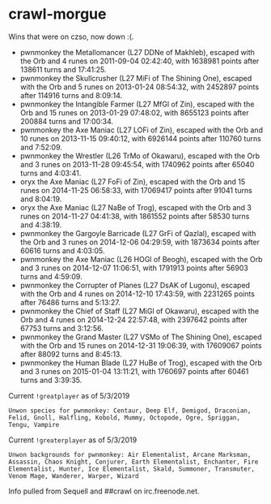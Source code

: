 # crawl-morgue

Wins that were on czso, now down :(.

- pwnmonkey the Metallomancer (L27 DDNe of Makhleb), escaped with the Orb and 4 runes on 2011-09-04 02:42:40, with 1638981 points after 138611 turns and 17:41:25.
- pwnmonkey the Skullcrusher (L27 MiFi of The Shining One), escaped with the Orb and 5 runes on 2013-01-24 08:54:32, with 2452897 points after 114916 turns and 8:09:14.
- pwnmonkey the Intangible Farmer (L27 MfGl of Zin), escaped with the Orb and 15 runes on 2013-01-29 07:48:02, with 8655123 points after 200884 turns and 17:00:34.
- pwnmonkey the Axe Maniac (L27 LOFi of Zin), escaped with the Orb and 10 runes on 2013-11-15 09:40:12, with 6926144 points after 110760 turns and 7:52:09.
- pwnmonkey the Wrestler (L26 TrMo of Okawaru), escaped with the Orb and 3 runes on 2013-11-28 09:45:54, with 1740962 points after 65040 turns and 4:03:41.
- oryx the Axe Maniac (L27 FoFi of Zin), escaped with the Orb and 15 runes on 2014-11-25 06:58:33, with 17069417 points after 91041 turns and 8:04:19.
- oryx the Axe Maniac (L27 NaBe of Trog), escaped with the Orb and 3 runes on 2014-11-27 04:41:38, with 1861552 points after 58530 turns and 4:38:19.
- pwnmonkey the Gargoyle Barricade (L27 GrFi of Qazlal), escaped with the Orb and 3 runes on 2014-12-06 04:29:59, with 1873634 points after 60616 turns and 4:03:05.
- pwnmonkey the Axe Maniac (L26 HOGl of Beogh), escaped with the Orb and 3 runes on 2014-12-07 11:06:51, with 1791913 points after 56903 turns and 4:59:09.
- pwnmonkey the Corrupter of Planes (L27 DsAK of Lugonu), escaped with the Orb and 4 runes on 2014-12-10 17:43:59, with 2231265 points after 76486 turns and 5:13:27.
- pwnmonkey the Chief of Staff (L27 MiGl of Okawaru), escaped with the Orb and 4 runes on 2014-12-24 22:57:48, with 2397642 points after 67753 turns and 3:12:56.
- pwnmonkey the Grand Master (L27 VSMo of The Shining One), escaped with the Orb and 15 runes on 2014-12-31 19:06:39, with 17609067 points after 88092 turns and 8:45:13.
- pwnmonkey the Human Blade (L27 HuBe of Trog), escaped with the Orb and 3 runes on 2015-01-04 13:11:21, with 1760697 points after 60461 turns and 3:39:35.

Current `!greatplayer` as of 5/3/2019

```
Unwon species for pwnmonkey: Centaur, Deep Elf, Demigod, Draconian, Felid, Gnoll, Halfling, Kobold, Mummy, Octopode, Ogre, Spriggan, Tengu, Vampire
```

Current `!greaterplayer` as of 5/3/2019

```
Unwon backgrounds for pwnmonkey: Air Elementalist, Arcane Marksman, Assassin, Chaos Knight, Conjurer, Earth Elementalist, Enchanter, Fire Elementalist, Hunter, Ice Elementalist, Skald, Summoner, Transmuter, Venom Mage, Wanderer, Warper, Wizard
```

Info pulled from Sequell and ##crawl on irc.freenode.net.
